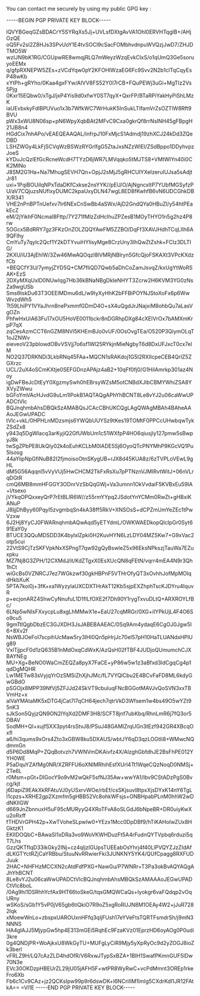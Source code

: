 You can contact me securely by using my public GPG key :

-----BEGIN PGP PRIVATE KEY BLOCK-----

lQVYBGeqGZsBDACrY5SYRqXs5Jj+UVLsfDXtgAvVA1Ohl0ERVHTqgIB+/AHjOzQE
oQ5Fv2sI2Z8HJs3SPvUoY1E4tvSOCl9cSacFOMbhvdnpuWVQzjJwD7/ZHJDTMO5W
wzIJN9bK1RG/CGUpwRE8wmqjRLQ7mWeyzWzqEvkClxS/o1qUmQ3Ge5soruyoEEMx
q/gfpRXNEPW5ZEs+zVCdYqw0pY2KFOHIWzaEG6Fc9Svv2N2b1clTqCqyEsP48wKb
xYtPh+gRYho/0Kaa4gxFYw/AIVV8FS52Y0I7rCB+FQuPEWj3uGi+MgTIz2Vs5Pjg
0Kxr15EQbw0/xTgJ/jxP4Yis9d0xfwY0ST7qyX+QxrFP/BTaRPiYakHyPiShLMzK
iaUEvbxkyFdlBPUVuo1x3b7WfkWC7WrHukK5InSukLTIfamVrZsOZTlW8Rft9BVU
pWx3xWU8N06sp+pN6WpyXqbBAt2MFvC9Cxa0gkrQf8rrNslNH45gFBpgH21JB8n4
HGdCix7nhAPo/vEAEQEAAQAL/infrpJ10FxMjcS1Admdj19zhXCJ24kDd3ZQeDBD
LSHZWGy4LkFjSCVqWzBSWzRYGrlfgG5ZtaJxsNZzWlEl/ZSdBppo1DDyhvpzJoeS
kYDuJcQzlEfGcRcneWcdH7TYzD6jWR7LMVqqko5tMJTS8+VMtWIYn40i0CK2MlNo
J8SM2G1Ha+Na7MhugSEVH7Qn+OpjJ2sMjJ5gRHCUIYXeIzeruIUJsa5sAdjtJr81
uxi+1PqiBOUiIqNPxTdaDKfCxkse2nsYYK//pEU/O/AjNgncxltP7YUbfMGSyfzP
U/aV7CQjuzsNUflxyDUMC2kpaUxyDLN47wgL8ED8fKwhfB6vN6UDCGhkDBX/R341
VHE2nPnBPTnUefxv7lr6NExCnSwBb4aSWx/AjD2GndQYa0HBuZl/y54htPEakEcZ
eM/2jYikhF0NcmaI8Fttp/7Y271fMlzZdHclhuZPZesB1MOyTHYO1n5g2hz4P8rw
5OGcx5BdRRY7gz3FKzOnZOLZQQYAwFM5ZZBO/DqFf3XAVJHdhTCqLIIh6A9QFlhy
CmYuTy7qylc2Qcf1Y2kDTYvuiHYIisyMge8CrzUny3IhQwZtZshk+FClz3DLTIG/
2KXU/iU3AjEhlW/3Zw46MwAQOqzl8lVMRjNBlryn5GfcQjoFSKAXt3VPcKXdzfCb
+BEQCfY3U/7ymyjZYD5Q+CM7fliQD7Qwb5aDhCoZamJsvqZ/kxUgYtWoRSAK+EzS
2DXyMXqUxlD0NUwIqg7Hb36kBNaNBgDkIeNHYT3Zcrw2H6KVM3YG0zNsZa9wgUSb
Sms6tskDu63T3OEElMDmu6dL/w9IyXyHhK2bFFBiPOYNJStoXoFx6p6WwWvzdWh5
Tt59LhiPY1VYaJhrn8nePxmmfGDmD4O+sX4uQgdJrJNajxiM8ohbQu7aLasVgOZn
PhfwHxUiA63Fu17xOU5HoVE0011bckr8nDGRhpDXg84cXEIVrOx7bAMXmKrpP7qX
zqCesAzmCCT6nGZM8NVl5KHEmBJo0vUF/0OsOvgTEa/O520P3QiymOLqT1oJZNWv
eieveoV23pblowdOBvVSVjj7o6sf1Wl25RYkjnMieNgbyT6d8DxUFJxcT0cx7elM
NO2Q37DRKNDi3LkbRNq45FAa+MQCN1sRAKdoj1G5I2RXIIcpeCEB4QrlZ5ZGXrzc
UCL/2uX4oSCmKXtje0SEFGDnzAPAjz4aB2+10qFf0fj0/G1HilAmrkp301az4Noy
igDwFBeJcDtEyY0XgzmySwh0hEBrsyWZsM5otCNBdXJlbCBMYWhiZSA8YXVyZWwu
bGFoYmVAcHJvdG9uLm1lPokB1AQTAQgAPhYhBCNT8Le8vYJ2u06caWwUPADCtVlc
BQJnqhmbAhsDBQkSzAMABQsJCAcCBhUKCQgLAgQWAgMBAh4BAheAAAoJEGwUPADC
tVlc+vkL/0HPHLnMDzsmjs6YWQbUUYSz9tKes19TOMtF0PPCcUHwbqwTykZSdZx8
y943q5DgWIacq3arKyjiQ2GfUWbUm1c51WXfpP4HO6qiusjly127pmw5sBwpyJ8k
twSgZPbPE8UkQIy02k4oEuhKCLbM0lADE5Sj6OyoQTcPNYMhP9KGcVQ1Pu5Isosg
44aYiipNpGfiNuB82I2fjmoisoOtnSKygUB+rJX8d45KUA8z/6zTVPLoVEwL9gHL
dM5G56Aqqnl5vVyVUj5HwCHCM2TkFxRsXu7pPTNznVJMIRvtWitJ+06nVLrqDGtR
cmQ6MB8mmHFGGY3ODnrVzSbQqGWj+Va3umnn1OkVvdaiF5KVBxEu59IA+l/tsexo
jVYkqOPQxxeyQrP7rEtBLlR6W//z55rmYYpq2JSdotYnYCMm0RwZt+gHBxiKANuP
J8ljjDhByy60PqyI5zvgmbqSn4kA38ff5RkV+XNSOsS+dCPZmUmYeZEc1tPwVzxw
6J2Hj8YyCJ0FWARnqhmbAQwAqd5yETYdmL/OWKWAEDkopQlcIpGr0Syt691EaY0y
BTUCE3QQuMDSDD3K4bylxlZpki0H2KuvHYN6LzLDY04MZSKw7+G9xVac2otp5cui
22VtS9CjTzSKFVpkNxXSPngT7qw92gQyBswIeZ5x96EksNPkszjTauWa7EZuxpku
MZ7Nj8G3ZPH/12CXMdJ/it/KdZTgxX0EsXUcQN8qFEtN/vqrr4mEA4N9r3Qh1hCt
wiGcBs0VZNRCJ7ez7WGkzwf30gkHBPnF5VTHrOfyQT3xOvhhJofMpMOlqdHkbXuK
5PTA7koi0j+3fK+xa1WyzylaUXCDXTHrAkT12Kb5sjpEXZhphTscKJDYru4IquvR
p+ecjonARZ4ShwCyNnufuL1D1fILfOXE2f7Dh90Y1rygTxvuDLtQ+ARXROYLfBc/
6LNp5wNIsFXxycpLu8xgLhMMwX1e+EaU27cqMRGr/0XG+iIYPkUjL4F4O6So9cu5
9gmTtlQgbDbzEC3GJXDH3JsJABEBAAEAC/0Sq9Am4ydaqE6CgOJ0Jgw5I6+8Xv2f
NsWBJOeFoI7scpihUcMaw5ry3IHl0Qn5pHrjJc70el57pH10HaTLUANdxHPlUg89
VxlTjjpcF0d1zQ635B1nMdOxqCdWxK/AzQsH02fTBF4JUDjoQUmumchCJXBAYNEg
MU+Xg+BeNO0WaCmZEQZa8pyX7FaCE+yP86w5w1z3aBfxd3ldCgqCg4p1qdDgMQHR
Lw1METw83sVyjqYrOzSMSiZhXjhJMc/fL7VYQlCbu2E4BCvFaFD8ML6kdyGwGBdO
pSGOjx8MPP39NfVj5ZFJJd24SkVT9cbuluqFNcBGGotMAVJvQoSVN3xxTBVmHz+x
aIVaYMAtaMK5xDTG4jCat7l7qCH64jech7qtrVkD3Wfsem1w4bs49O5wYZt95nK3
sJkSon5QyjzQN9ON2lYqXd2DMF3H8/SCFT8jnf7ubKbq/RhnLmR6j7fQ3or5DBAV
SodMH+QI+xujfSXX3pyt4rsStvJ8/PSuJ48GAMlZrqUGn3tEzf942GR4XBcqOxfl
a6/hi3qums9xOrs4Zto3xGBW8ku5DXAUS/wbtJY6qD3qzLOGtIi8+WMwcNQdmmGn
d5P6Dd8MqP+ZQqBotvzh7VWNVmDKAivfz4X/AlzghGbfdhJE2BsFhPE012YYH0WE
P5aDquYZAfMg0NR/XZRFFU6oXNIMRhihEsfXUrl4Tt1WqeCQzNoqD0NMSj+ZTe6L
r0Msm+pGt+DIGocY9o9vM2wQkF5sfNJ35Aw+wwYA1/lbv9CStADzPgS0Bvcg/kjt
j6DapiZ9EAkXkRFAtuVJ0yUSxrvWOe/rbEf/csSKjsuvl8tpxXjsDYxK14nY6TgL
I1cpzs+XRHE2gp2Xzmfm5gHBB52Vc8ohkWFsjs+ONBHpabPLnM0hhW2wDdNKIlGW
d669JnZbnnuxH5uF95cMURyyQ4XRoTFvA8oSLGdJ6bNpeBR+DR0uiyKwXu2oRxff
fTHDVrGPH42p+XwTVoheSLpwIw0+YEzx1Mcc0DpDBf9/hTiKAHoIwZUx8HGktzK1
EKlIDOQbC+BAwaSI1xDRa3vo9WoVKWHDuzFt5A4rFudnQYTVpbq6rduzi5qT7Lhs
GzzQKTfIqD33ikGky2INj+cz4qljzIGUpsTUEEabOsYhrj4f40LlPVQYZJzZIdAf
dLKGTYctRZjCaYRBbu/StuuNvRRwierFki3JUNKNY5YK4/QUfCpagg8RXFUDJuuk
2HAC+NHFHzMCCXN2cAtdFdfPXG+NawGu/P7WNRr+T3Pa3okBvAQYAQgAJhYhBCNT
8Le8vYJ2u06caWwUPADCtVlcBQJnqhmbAhsMBQkSzAMAAAoJEGwUPADCtVlc8boL
/0Ag9hi1DSRhhYcfAx9HT66toSkeG/tqsGMQWCaQs+Iyokgr6vaFQdqp2vOqURny
wSKoS/sGb1Y5vP0jV65gb6tiQkiO7R9oZ5xgRoRUJN8M1OEAy4W2+jJuR7282Iqk
xMoewWnLo+zbspxUAROUxnHFfq3qIjFUsh17eYVeFtsTQRTFsmdrSh/j9mN3NNNS
HA4glAJJ5MjypGw5hp4E313mGEi5RqhEc9FzaKVz01EprzHD6oyAOg0P0udi3kre
0g4QNDjPR+WoAjkxU8WkGyTU+MUFgLyCiR9Mjy5yXpRyOc9d2yZOGJ8ioZk3berl
vFRLZ9H/LQ7cAzZLD4hdOfR/V6RxwJTypSxBZA+1BIH1SwafPKmnGUF5lDw70N3e
EVc30OKDzpHBEUrZL29jU05jAFH5F+wtPR8WyRwC+vcPdMmnt3OREp1rkeFro6Xb
Fb6c1Cv9CAz+jz2QCKsIpw99p9r6dswDK+l6NCriIIM1lmIg5CXdrKdl1JR12FAt
kA==
=Vl1E
-----END PGP PRIVATE KEY BLOCK-----
